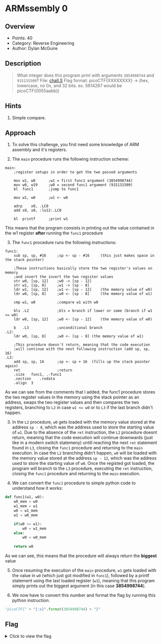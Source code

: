 # ARMssembly 0

## Overview

* Points: 40
* Category: Reverse Engineering
* Author: Dylan McGuire

## Description
> What integer does this program print with arguments `3854998744` and `915131509`? File: [chall.S](https://mercury.picoctf.net/static/b3b17204c7ce77f184a397c4fae4a35b/chall.S) Flag format: picoCTF{XXXXXXXX} -> (hex, lowercase, no 0x, and 32 bits. ex. 5614267 would be picoCTF{0055aabb})

## Hints

1. Simple compare.

## Approach

1. To solve this challenge, you first need some knowledge of ARM assembly and it's registers.

2. The `main` procedure runs the following instruction scheme:
```assembly
main:
    ;register setups in order to get the two passed arguments
    
    mov	w1, w0		;w1 = first func1 argument (3854998744)
    mov	w0, w19		;w0 = second func1 argument (915131509)
    bl	func1		;jump to func1 

    mov	w1, w0		;w1 <- w0

    adrp	x0, .LC0
    add	x0, x0, :lo12:.LC0

    bl	printf		;print w1
```
This means that the program consists in printing out the value contained in the w1 register __after__ running the `func1` procedure

3. The `func1` procedure runs the following instructions:
```assembly
func1:
	sub	sp, sp, #16		;sp <- sp - #16     (this just makes space in the stack pointer)

	;These instructions basically store the two register's values on memory
	;and invert the invert the two register values
	str	w0, [sp, 12]	;w0 -> [sp - 12]
	str	w1, [sp, 8]		;w1 -> [sp - 8]
	ldr	w1, [sp, 12]	;w1 <- [sp - 12]	(the memory value of w0)
	ldr	w0, [sp, 8]		;w0 <- [sp - 8] 	(the memory value of w1)

	cmp	w1, w0			;compare w1 with w0

	bls	.L2				;bls = branch if lower or same (branch if w1 <= w0)
	ldr	w0, [sp, 12] 	;w0 <- [sp - 12]	(the memory value of w0)

	b	.L3				;unconditional branch
.L2:
	ldr	w0, [sp, 8]		;w0 <- [sp - 8] (the memory value of w1)

	;This procedure doesn't return, meaning that the code execution
	;will continue with the next following instruction (add	sp, sp, 16)
.L3:
	add	sp, sp, 16		;sp <- sp + 16  (fills up the stack pointer again)
	ret					;return
	.size	func1, .-func1
	.section	.rodata
	.align	3
```
As we can see from the comments that I added, the func1 procedure stores the two register values in the memory using the stack pointer as an address, swaps the two register values and then compares the two registers, branching to `L2` in case `w1 <= w0` or to `L3` if the last branch didn't happen.

3. In the `L2` procedure, `w0` gets loaded with the memory value stored at the address `sp - 8`, which was the address used to store the starting value of `w1`. Due to the absence of the `ret` instruction, the `L2` procedure doesnt return, meaning that the code execution will continue downwards (just like in a modern switch statemeny) untill reaching the next `ret` statement found in `L3`, closing the `func1` procedure and returning to the `main` execution.
In case the `L2` branching didn't happen, `w0` will be loaded with the memory value stored at the address `sp - 12`, which was the address used to store the starting value of `w0`. Once the registed got loaded, the program will branch to the `L3` procedure, executing the `ret` instruction, closing the `func1` procedure and returning to the `main` execution.

4. We can convert the `func1` procedure to simple python code to understand how it works:
```python
def func1(w1, w0):
    w0_mem = w0
    w1_mem = w1
    w0 = w1_mem
    w1 = w0_mem

    if(w0 <= w1):
        w0 = w1_mem
    else:
        w0 = w0_mem
    
    return w0
```
As we can see, this means that the procedure will always return the __biggest__ value

5. Once resuming the execution of the `main` procedure, `w1` gets loaded with the value in `w0` (which just got modified in `func1`), followed by a printf statement using the last loaded register (`w1`), meaning that this program simply prints out the biggest argument (in this case __3854998744__).

6. We now have to convert this number and format the flag by running this python instruction:
```python
"picoCTF{" + "{:x}".format(3854998744) + "}"
```

## Flag

<details>
<summary>Click to view the flag</summary>

__picoCTF{e5c69cd8}__
</details>